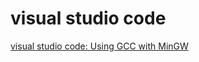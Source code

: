 # visual studio code

[visual studio code: Using GCC with MinGW](https://code.visualstudio.com/docs/cpp/config-mingw)
